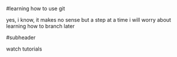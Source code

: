 #learning how to use git

yes, i know, it makes no sense but a step at a time
i will worry about learning how to branch later

#subheader

watch tutorials